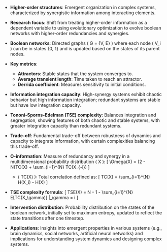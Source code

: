 - **Higher-order structures**: Emergent organization in complex systems, characterized by synergistic information among interacting elements.
  
- **Research focus**: Shift from treating higher-order information as a dependent variable to using evolutionary optimization to evolve boolean networks with higher-order redundancies and synergies.

- **Boolean networks**: Directed graphs \( G = \{V, E\} \) where each node \( V_i \) can be in states {0, 1} and is updated based on the states of its parent nodes.

- **Key metrics**:
  - **Attractors**: Stable states that the system converges to.
  - **Average transient length**: Time taken to reach an attractor.
  - **Derrida coefficient**: Measures sensitivity to initial conditions.

- **Information integration capacity**: High-synergy systems exhibit chaotic behavior but high information integration; redundant systems are stable but have low integration capacity.

- **Tononi-Sporns-Edelman (TSE) complexity**: Balances integration and segregation, showing features of both chaotic and stable systems, with greater integration capacity than redundant systems.

- **Trade-off**: Fundamental trade-off between robustness of dynamics and capacity to integrate information, with certain complexities balancing this trade-off.

- **O-information**: Measure of redundancy and synergy in a multidimensional probability distribution \( X \):
  \[
  \Omega(X) = (2 - N)TC(X) + \sum_{i=1}^{N} TC(X_{-i})
  \]
  - \( TC(X) \): Total correlation defined as:
  \[
  TC(X) = \sum_{i=1}^{N} H(X_i) - H(X)
  \]

- **TSE complexity formula**:
  \[
  TSE(X) = N - 1 - \sum_{i=1}^{N} E[TC(X_\gamma)] |_\gamma = i
  \]

- **Intervention distribution**: Probability distribution on the states of the boolean network, initially set to maximum entropy, updated to reflect the state transitions after one timestep.

- **Applications**: Insights into emergent properties in various systems (e.g., brain dynamics, social networks, artificial neural networks) and implications for understanding system dynamics and designing complex systems.